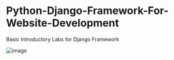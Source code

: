 # Python-Django-Framework-For-Website-Development
Basic Introductory Labs for Django Framework

![image](https://user-images.githubusercontent.com/77435711/198822349-014fc70a-82fd-410c-853e-f3625df3281e.png)
